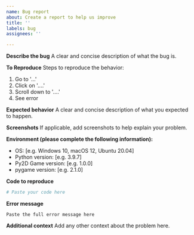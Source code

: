 ```yaml
---
name: Bug report
about: Create a report to help us improve
title: ''
labels: bug
assignees: ''

---
```


**Describe the bug**
A clear and concise description of what the bug is.

**To Reproduce**
Steps to reproduce the behavior:
1. Go to '...'
2. Click on '....'
3. Scroll down to '....'
4. See error

**Expected behavior**
A clear and concise description of what you expected to happen.

**Screenshots**
If applicable, add screenshots to help explain your problem.

**Environment (please complete the following information):**
 - OS: [e.g. Windows 10, macOS 12, Ubuntu 20.04]
 - Python version: [e.g. 3.9.7]
 - Py2D Game version: [e.g. 1.0.0]
 - pygame version: [e.g. 2.1.0]

**Code to reproduce**
```python
# Paste your code here
```

**Error message**
```
Paste the full error message here
```

**Additional context**
Add any other context about the problem here.
